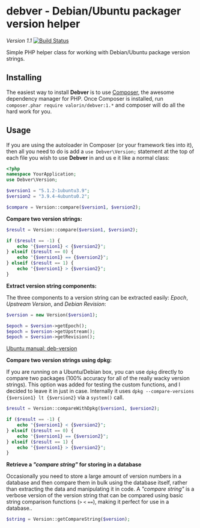debver - Debian/Ubuntu packager version helper
==============================================
*Version 1.1*  [![Build Status](https://secure.travis-ci.org/valorin/debver.png)](http://travis-ci.org/valorin/debver)

Simple PHP helper class for working with Debian/Ubuntu package version strings.

Installing
----------

The easiest way to install **Debver** is to use [Composer](http://getcomposer.org/download/), the awesome dependency manager for PHP. Once Composer is installed, run `composer.phar require valorin/debver:1.*` and composer will do all the hard work for you.

Usage
-----

If you are using the autoloader in Composer (or your framework ties into it), then all you need to do is add a `use Debver\Version;` statement at the top of each file you wish to use **Debver** in and us e it like a normal class:

```php
<?php
namespace YourApplication;
use Debver\Version;

$version1 = "5.1.2-1ubuntu3.9";
$version2 = "3.9.4-4ubuntu0.2";

$compare = Version::compare($version1, $version2);
```

**Compare two version strings:**

```php
$result = Version::compare($version1, $version2);

if ($result == -1) {
    echo "{$version1} < {$version2}";
} elseif ($result == 0) {
    echo "{$version1} == {$version2}";
} elseif ($result == 1) {
    echo "{$version1} > {$version2}";
}
```

**Extract version string components:**

The three components to a version string can be extracted easily: *Epoch*, *Upstream Version*, and *Debian Revision*:

```php
$version = new Version($version1);

$epoch = $version->getEpoch();
$epoch = $version->getUpstream();
$epoch = $version->getRevision();
```

[Ubuntu manual: deb-version](http://manpages.ubuntu.com/manpages/deb-version.5.html)

**Compare two version strings using dpkg:**

If you are running on a Ubuntu/Debian box, you can use `dpkg` directly to compare two packages (100% accuracy for all of the really wacky version strings).
This option was added for testing the custom functions, and I decided to leave it in just in case.
Internally it uses `dpkg --compare-versions {$version1} lt {$version2}` via a `system()` call.

```php
$result = Version::compareWithDpkg($version1, $version2);

if ($result == -1) {
    echo "{$version1} < {$version2}";
} elseif ($result == 0) {
    echo "{$version1} == {$version2}";
} elseif ($result == 1) {
    echo "{$version1} > {$version2}";
}
```

**Retrieve a *"compare string"* for storing in a database**

Occasionally you need to store a large amount of version numbers in a database and then compare them in bulk using the database itself, rather than extracting the data and manipulating it in code. A *"compare string"* is a verbose version of the version string that can be compared using basic string comparison functions (`>` `<` `==`), making it perfect for use in a database..

```php
$string = Version::getCompareString($version);
```

